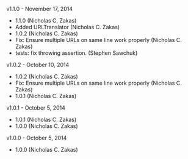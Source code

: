 v1.1.0 - November 17, 2014

* 1.1.0 (Nicholas C. Zakas)
* Added URLTranslator (Nicholas C. Zakas)
* 1.0.2 (Nicholas C. Zakas)
* Fix: Ensure multiple URLs on same line work properly (Nicholas C. Zakas)
* tests: fix throwing assertion. (Stephen Sawchuk)

v1.0.2 - October 10, 2014

* 1.0.2 (Nicholas C. Zakas)
* Fix: Ensure multiple URLs on same line work properly (Nicholas C. Zakas)
* 1.0.1 (Nicholas C. Zakas)

v1.0.1 - October 5, 2014

* 1.0.1 (Nicholas C. Zakas)
* 1.0.0 (Nicholas C. Zakas)

v1.0.0 - October 5, 2014

* 1.0.0 (Nicholas C. Zakas)

